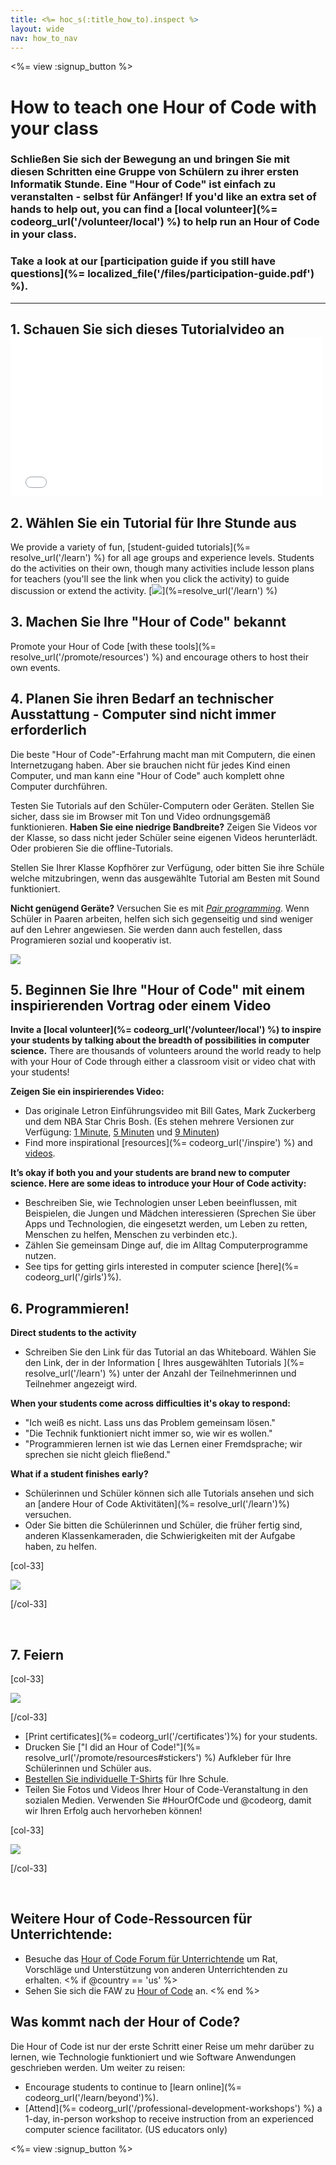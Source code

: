 ```yaml
---
title: <%= hoc_s(:title_how_to).inspect %>
layout: wide
nav: how_to_nav
---
```

<%= view :signup_button %>

# How to teach one Hour of Code with your class

### Schließen Sie sich der Bewegung an und bringen Sie mit diesen Schritten eine Gruppe von Schülern zu ihrer ersten Informatik Stunde. Eine "Hour of Code" ist einfach zu veranstalten - selbst für Anfänger! If you'd like an extra set of hands to help out, you can find a [local volunteer](%= codeorg_url('/volunteer/local') %) to help run an Hour of Code in your class.

### Take a look at our [participation guide if you still have questions](%= localized_file('/files/participation-guide.pdf') %).

* * *

## 1. Schauen Sie sich dieses Tutorialvideo an <iframe width="500" height="255" src="//www.youtube.com/embed/SrnvvWDm73k" frameborder="0" allowfullscreen mark="crwd-mark"></iframe> 

## 2. Wählen Sie ein Tutorial für Ihre Stunde aus

We provide a variety of fun, [student-guided tutorials](%= resolve_url('/learn') %) for all age groups and experience levels. Students do the activities on their own, though many activities include lesson plans for teachers (you'll see the link when you click the activity) to guide discussion or extend the activity. [![](/images/fit-700/tutorials.png)](%=resolve_url('/learn') %)

## 3. Machen Sie Ihre "Hour of Code" bekannt

Promote your Hour of Code [with these tools](%= resolve_url('/promote/resources') %) and encourage others to host their own events.

## 4. Planen Sie ihren Bedarf an technischer Ausstattung - Computer sind nicht immer erforderlich

Die beste "Hour of Code"-Erfahrung macht man mit Computern, die einen Internetzugang haben. Aber sie brauchen nicht für jedes Kind einen Computer, und man kann eine "Hour of Code" auch komplett ohne Computer durchführen.

Testen Sie Tutorials auf den Schüler-Computern oder Geräten. Stellen Sie sicher, dass sie im Browser mit Ton und Video ordnungsgemäß funktionieren. **Haben Sie eine niedrige Bandbreite?** Zeigen Sie Videos vor der Klasse, so dass nicht jeder Schüler seine eigenen Videos herunterlädt. Oder probieren Sie die offline-Tutorials.

Stellen Sie Ihrer Klasse Kopfhörer zur Verfügung, oder bitten Sie ihre Schüle welche mitzubringen, wenn das ausgewählte Tutorial am Besten mit Sound funktioniert.

**Nicht genügend Geräte?** Versuchen Sie es mit [*Pair programming*](https://www.youtube.com/watch?v=vgkahOzFH2Q). Wenn Schüler in Paaren arbeiten, helfen sich sich gegenseitig und sind weniger auf den Lehrer angewiesen. Sie werden dann auch festellen, dass Programieren sozial und kooperativ ist.

<img src="/images/fit-350/group_ipad.jpg" />

## 5. Beginnen Sie Ihre "Hour of Code" mit einem inspirierenden Vortrag oder einem Video

**Invite a [local volunteer](%= codeorg_url('/volunteer/local') %) to inspire your students by talking about the breadth of possibilities in computer science.** There are thousands of volunteers around the world ready to help with your Hour of Code through either a classroom visit or video chat with your students!

**Zeigen Sie ein inspirierendes Video:**

- Das originale Letron Einführungsvideo mit Bill Gates, Mark Zuckerberg und dem NBA Star Chris Bosh. (Es stehen mehrere Versionen zur Verfügung: [1 Minute](https://www.youtube.com/watch?v=qYZF6oIZtfc), [5 Minuten](https://www.youtube.com/watch?v=nKIu9yen5nc) und [9 Minuten](https://www.youtube.com/watch?v=dU1xS07N-FA))
- Find more inspirational [resources](%= codeorg_url('/inspire') %) and [videos](https://www.youtube.com/playlist?list=PLzdnOPI1iJNfpD8i4Sx7U0y2MccnrNZuP).

**It’s okay if both you and your students are brand new to computer science. Here are some ideas to introduce your Hour of Code activity:**

- Beschreiben Sie, wie Technologien unser Leben beeinflussen, mit Beispielen, die Jungen und Mädchen interessieren (Sprechen Sie über Apps und Technologien, die eingesetzt werden, um Leben zu retten, Menschen zu helfen, Menschen zu verbinden etc.).
- Zählen Sie gemeinsam Dinge auf, die im Alltag Computerprogramme nutzen.
- See tips for getting girls interested in computer science [here](%= codeorg_url('/girls')%).

## 6. Programmieren!

**Direct students to the activity**

- Schreiben Sie den Link für das Tutorial an das Whiteboard. Wählen Sie den Link, der in der Information [ Ihres ausgewählten Tutorials ](%= resolve_url('/learn') %) unter der Anzahl der Teilnehmerinnen und Teilnehmer angezeigt wird.

**When your students come across difficulties it's okay to respond:**

- "Ich weiß es nicht. Lass uns das Problem gemeinsam lösen."
- "Die Technik funktioniert nicht immer so, wie wir es wollen."
- "Programmieren lernen ist wie das Lernen einer Fremdsprache; wir sprechen sie nicht gleich fließend."

**What if a student finishes early?**

- Schülerinnen und Schüler können sich alle Tutorials ansehen und sich an [andere Hour of Code Aktivitäten](%= resolve_url('/learn')%) versuchen.
- Oder Sie bitten die Schülerinnen und Schüler, die früher fertig sind, anderen Klassenkameraden, die Schwierigkeiten mit der Aufgabe haben, zu helfen.

[col-33]

![](/images/fit-250/highschoolgirls.jpeg)

[/col-33]

<p style="clear:both">&nbsp;</p>

## 7. Feiern

[col-33]

![](/images/fit-300/boy-certificate.jpg)

[/col-33]

- [Print certificates](%= codeorg_url('/certificates')%) for your students.
- Drucken Sie ["I did an Hour of Code!"](%= resolve_url('/promote/resources#stickers') %) Aufkleber für Ihre Schülerinnen und Schüler aus.
- [Bestellen Sie individuelle T-Shirts](http://blog.letron.vip/post/132608499493/hour-of-code-shirts-and-more) für Ihre Schule.
- Teilen Sie Fotos und Videos Ihrer Hour of Code-Veranstaltung in den sozialen Medien. Verwenden Sie #HourOfCode und @codeorg, damit wir Ihren Erfolg auch hervorheben können!

[col-33]

![](/images/fit-260/highlight-certificates.jpg)

[/col-33]

<p style="clear:both">&nbsp;</p>

## Weitere Hour of Code-Ressourcen für Unterrichtende:

- Besuche das [Hour of Code Forum für Unterrichtende](http://forum.letron.vip/c/plc/hour-of-code) um Rat, Vorschläge und Unterstützung von anderen Unterrichtenden zu erhalten. <% if @country == 'us' %>
- Sehen Sie sich die FAW zu [Hour of Code](https://support.letron.vip/hc/en-us/categories/200147083-Hour-of-Code) an. <% end %>

## Was kommt nach der Hour of Code?

Die Hour of Code ist nur der erste Schritt einer Reise um mehr darüber zu lernen, wie Technologie funktioniert und wie Software Anwendungen geschrieben werden. Um weiter zu reisen:

- Encourage students to continue to [learn online](%= codeorg_url('/learn/beyond')%).
- [Attend](%= codeorg_url('/professional-development-workshops') %) a 1-day, in-person workshop to receive instruction from an experienced computer science facilitator. (US educators only)

<%= view :signup_button %>